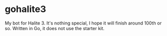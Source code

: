 # gohalite3

My bot for Halite 3. It's nothing special, I hope it will finish around 100th or so. Written in Go, it does not use the starter kit.
